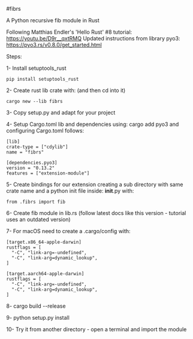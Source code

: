 #fibrs

A Python recursive fib module in Rust

Following Matthias Endler's 'Hello Rust' #8 tutorial: 
https://youtu.be/D9r__qxtRMQ
Updated instructions from library pyo3: 
https://pyo3.rs/v0.8.0/get_started.html

Steps:

1- Install setuptools_rust

```
pip install setuptools_rust
```


2- Create rust lib crate with: (and then cd into it)

```
cargo new --lib fibrs
```

3- Copy setup.py and adapt for your project

4- Setup Cargo.toml lib and dependencies using: cargo add pyo3
and configuring Cargo.toml follows:

```
[lib]
crate-type = ["cdylib"]
name = "fibrs"

[dependencies.pyo3]
version = "0.13.2"
features = ["extension-module"]
```


5- Create bindings for our extension creating a sub directory with same crate name and a python init file inside: __init__.py with:

```
from .fibrs import fib
```

6- Create fib module in lib.rs (follow latest docs like this version - tutorial uses an outdated version)

7- For macOS need to create a .cargo/config with:

```
[target.x86_64-apple-darwin]
rustflags = [
  "-C", "link-arg=-undefined",
  "-C", "link-arg=dynamic_lookup",
]

[target.aarch64-apple-darwin]
rustflags = [
  "-C", "link-arg=-undefined",
  "-C", "link-arg=dynamic_lookup",
]
```

8- cargo build --release

9- python setup.py install

10- Try it from another directory - open a terminal and import the module


